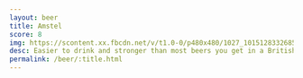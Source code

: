 ```yaml
---
layout: beer
title: Amstel
score: 8
img: https://scontent.xx.fbcdn.net/v/t1.0-0/p480x480/1027_10151283326853745_295569657_n.jpg?oh=a87c1636d3645cbf89cf2b03decde2f0&oe=5838E15B
desc: Easier to drink and stronger than most beers you get in a British pub
permalink: /beer/:title.html
---
```

